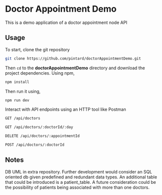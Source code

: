 # **Doctor Appointment Demo**

This is a demo application of a doctor appointment node API

## **Usage**

To start, clone the git repository

```zsh
git clone https://github.com/pintard/doctorAppointmentDemo.git
```

Then `cd` to the **doctorAppointmentDemo** directory and download the project dependencies. Using npm,

```zsh
npm install
```

Then run it using,

```zsh
npm run dev
```

Interact with API endpoints using an HTTP tool like Postman

```txt
GET /api/doctors

GET /api/doctors/:doctorId/:day

DELETE /api/doctors/:appointmentId

POST /api/doctors/:doctorId
```
## **Notes**

DB UML in extra repository. Further development would consider an SQL oriented db given predefined and redundant data types. An additional table that could be introduced is a patient_table. A future consideration could be the possibility of patients being associated with more than one doctors.

